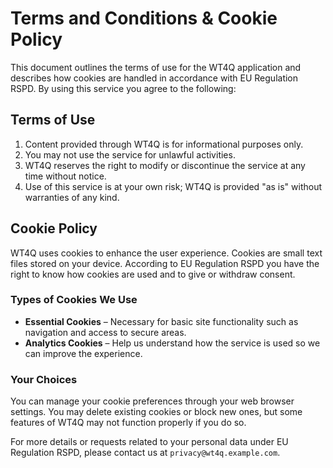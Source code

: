 # Terms and Conditions & Cookie Policy

This document outlines the terms of use for the WT4Q application and describes how cookies are handled in accordance with EU Regulation RSPD. By using this service you agree to the following:

## Terms of Use

1. Content provided through WT4Q is for informational purposes only.
2. You may not use the service for unlawful activities.
3. WT4Q reserves the right to modify or discontinue the service at any time without notice.
4. Use of this service is at your own risk; WT4Q is provided "as is" without warranties of any kind.

## Cookie Policy

WT4Q uses cookies to enhance the user experience. Cookies are small text files stored on your device. According to EU Regulation RSPD you have the right to know how cookies are used and to give or withdraw consent.

### Types of Cookies We Use

- **Essential Cookies** – Necessary for basic site functionality such as navigation and access to secure areas.
- **Analytics Cookies** – Help us understand how the service is used so we can improve the experience.

### Your Choices

You can manage your cookie preferences through your web browser settings. You may delete existing cookies or block new ones, but some features of WT4Q may not function properly if you do so.

For more details or requests related to your personal data under EU Regulation RSPD, please contact us at `privacy@wt4q.example.com`.
